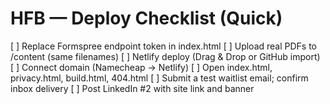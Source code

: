 # HFB — Deploy Checklist (Quick)

[ ] Replace Formspree endpoint token in index.html
[ ] Upload real PDFs to /content (same filenames)
[ ] Netlify deploy (Drag & Drop or GitHub import)
[ ] Connect domain (Namecheap → Netlify)
[ ] Open index.html, privacy.html, build.html, 404.html
[ ] Submit a test waitlist email; confirm inbox delivery
[ ] Post LinkedIn #2 with site link and banner